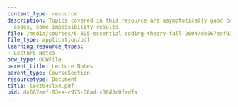 ```yaml
---
content_type: resource
description: Topics covered in this resource are asymptotically good codes, Random/Greedy
  codes, some impossibility results.
file: /media/courses/6-895-essential-coding-theory-fall-2004/de667eaf93eac97586adc30d3c0fedfa_lect04slx4.pdf
file_type: application/pdf
learning_resource_types:
- Lecture Notes
ocw_type: OCWFile
parent_title: Lecture Notes
parent_type: CourseSection
resourcetype: Document
title: lect04slx4.pdf
uid: de667eaf-93ea-c975-86ad-c30d3c0fedfa
---
```

